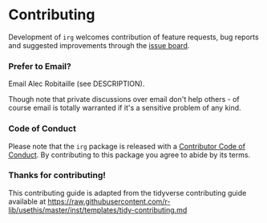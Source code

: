 # Contributing

Development of `irg` welcomes contribution of feature requests, bug reports and suggested improvements through the [issue board](https://gitlab.com/robit.a/irg/issues).

### Prefer to Email?

Email Alec Robitaille (see DESCRIPTION).

Though note that private discussions over email don't help others - of course email is totally warranted if it's a sensitive problem of any kind.

### Code of Conduct

Please note that the `irg` package is released with a
[Contributor Code of Conduct](CODE_OF_CONDUCT.md). By contributing to this
package you agree to abide by its terms.

### Thanks for contributing!

This contributing guide is adapted from the tidyverse contributing guide available at https://raw.githubusercontent.com/r-lib/usethis/master/inst/templates/tidy-contributing.md
